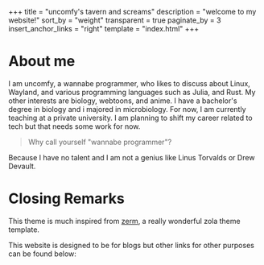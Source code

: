 +++
title = "uncomfy's tavern and screams"
description = "welcome to my website!"
sort_by = "weight"
transparent = true
paginate_by = 3
insert_anchor_links = "right"
template = "index.html"
+++

# About me

I am uncomfy, a wannabe programmer, who likes to discuss about Linux, Wayland, and various programming languages
such as Julia, and Rust. My other interests are biology, webtoons, and anime. I have a bachelor's degree in
biology and i majored in microbiology. For now, I am currently teaching at a private university. I am
planning to shift my career related to tech but that needs some work for now. 

> Why call yourself "wannabe programmer"?

Because I have no talent and I am not a genius like Linus Torvalds or Drew Devault.

# Closing Remarks

This theme is much inspired from [zerm](https://github.com/ejmg/zerm), a really wonderful zola theme
template.

This website is designed to be for blogs but other links for other purposes can be found below:

